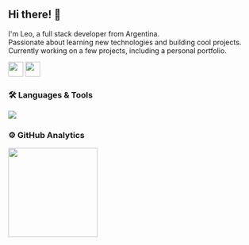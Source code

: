 ## Hi there! 👋

I'm Leo, a full stack developer from Argentina.  
Passionate about learning new technologies and building cool projects.  
Currently working on a few projects, including a personal portfolio.

<section>
  <img
    src="https://img.shields.io/badge/LinkedIn-0A66C2?style=for-the-badge&logo=linkedin&logoColor=white"
    height="30em"
  />
  <img
    src="https://img.shields.io/badge/my_portfolio-181818?style=for-the-badge&logo=ko-fi&logoColor=white"
    height="30em"
  />
</section>

### 🛠️ Languages & Tools

<img
  src="https://skillicons.dev/icons?i=js,ts,react,nodejs,express,postgresql,html,css,tailwind,git,github,vscode&perline=6"
/>

### ⚙️ GitHub Analytics

<img
  src="https://github-readme-stats.vercel.app/api/top-langs?username=leotroche&show_icons=true&locale=en&layout=compact&theme=dark"
  height="180em"
/>
